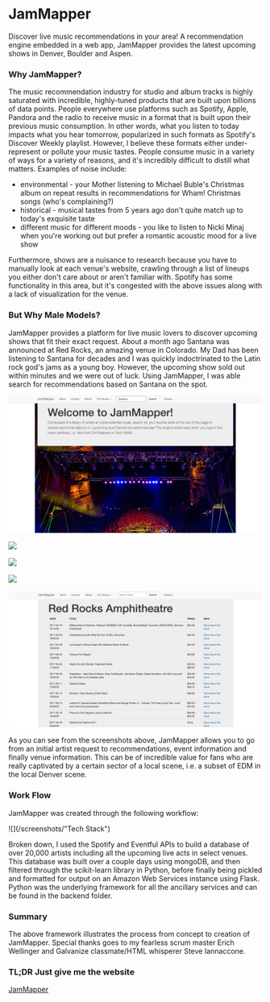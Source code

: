 # JamMapper

Discover live music recommendations in your area! A recommendation engine embedded in a web app, JamMapper provides the latest upcoming shows in Denver, Boulder and Aspen.

### Why JamMapper?

The music recommendation industry for studio and album tracks is highly saturated with incredible, highly-tuned products that are built upon billions of data points. People everywhere use platforms such as Spotify, Apple, Pandora and the radio to receive music in a format that is built upon their previous music consumption. In other words, what you listen to today impacts what you hear tomorrow, popularized in such formats as Spotify's Discover Weekly playlist. However, I believe these formats either under-represent or pollute your music tastes. People consume music in a variety of ways for a variety of reasons, and it's incredibly difficult to distill what matters. Examples of noise include:

* environmental - your Mother listening to Michael Buble's Christmas album on repeat results in recommendations for Wham! Christmas songs (who's complaining?)
* historical - musical tastes from 5 years ago don't quite match up to today's exquisite taste
* different music for different moods - you like to listen to Nicki Minaj when you're working out but prefer a romantic acoustic mood for a live show

Furthermore, shows are a nuisance to research because you have to manually look at each venue's website, crawling through a list of lineups you either don't care about or aren't familiar with. Spotify has some functionality in this area, but it's congested with the above issues along with a lack of visualization for the venue.

### But Why Male Models?

JamMapper provides a platform for live music lovers to discover upcoming shows that fit their exact request. About a month ago Santana was announced at Red Rocks, an amazing venue in Colorado. My Dad has been listening to Santana for decades and I was quickly indoctrinated to the Latin rock god's jams as a young boy. However, the upcoming show sold out within minutes and we were out of luck. Using JamMapper, I was able search for recommendations based on Santana on the spot.

![](/screenshots/title_santana.png)

![](/screenshots/recs_santana)

![](/screenshots/tom_petty)

![](https://github.com/jcwall/JamMapper/blob/master/screenshots/red_rocks?raw=true)

![text](https://github.com/jcwall/JamMapper/blob/master/screenshots/red_rocks.png?raw=true)

As you can see from the screenshots above, JamMapper allows you to go from an initial artist request to recommendations, event information and finally venue information. This can be of incredible value for fans who are really captivated by a certain sector of a local scene, i.e. a subset of EDM in the local Denver scene.

### Work Flow

JamMapper was created through the following workflow:

![](/screenshots/"Tech Stack")

Broken down, I used the Spotify and Eventful APIs to build a database of over 20,000 artists including all the upcoming live acts in select venues. This database was built over a couple days using mongoDB, and then filtered through the scikit-learn library in Python, before finally being pickled and formatted for output on an Amazon Web Services instance using Flask. Python was the underlying framework for all the ancillary services and can be found in the backend folder.

### Summary

The above framework illustrates the process from concept to creation of JamMapper. Special thanks goes to my fearless scrum master Erich Wellinger and Galvanize classmate/HTML whisperer Steve Iannaccone.

### TL;DR Just give me the website
[JamMapper](http://ec2-54-174-141-180.compute-1.amazonaws.com:8105/)

